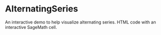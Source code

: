 # AlternatingSeries
An interactive demo to help visualize alternating series. HTML code with an interactive SageMath cell.
